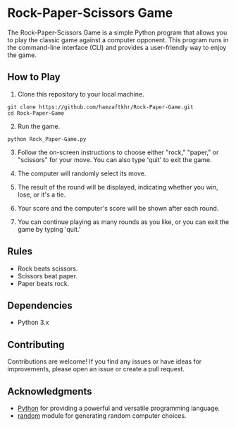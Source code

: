 # Rock-Paper-Scissors Game

The Rock-Paper-Scissors Game is a simple Python program that allows you to play the classic game against a computer opponent. This program runs in the command-line interface (CLI) and provides a user-friendly way to enjoy the game.

## How to Play

1. Clone this repository to your local machine.

```shell
git clone https://github.com/hamzaftkhr/Rock-Paper-Game.git
cd Rock-Paper-Game
```

2. Run the game.

```shell
python Rock_Paper-Game.py
```

3. Follow the on-screen instructions to choose either "rock," "paper," or "scissors" for your move. You can also type 'quit' to exit the game.

4. The computer will randomly select its move.

5. The result of the round will be displayed, indicating whether you win, lose, or it's a tie.

6. Your score and the computer's score will be shown after each round.

7. You can continue playing as many rounds as you like, or you can exit the game by typing 'quit.'

## Rules

- Rock beats scissors.
- Scissors beat paper.
- Paper beats rock.

## Dependencies

- Python 3.x

## Contributing

Contributions are welcome! If you find any issues or have ideas for improvements, please open an issue or create a pull request.

## Acknowledgments

- [Python](https://www.python.org/) for providing a powerful and versatile programming language.
- [random](https://docs.python.org/3/library/random.html) module for generating random computer choices.